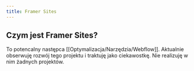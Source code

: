 ```yaml
---
title: Framer Sites
---
```


## Czym jest Framer Sites?
To potencalny następca [[Optymalizacja/Narzędzia/Webflow]]. Aktualnie obserwuję rozwój tego projektu i traktuję jako ciekawostkę. Nie realizuję w nim żadnych projektów. 